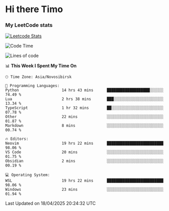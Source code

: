 # Hi there Timo
### My LeetCode stats
[![Leetcode Stats](https://leetcard.jacoblin.cool/przdtl?border=0&radius=20&ext=heatmap&theme=nord)](https://leetcode.com/przdtl)

<!--START_SECTION:waka-->
![Code Time](http://img.shields.io/badge/Code%20Time-770%20hrs%2049%20mins-blue)

![Lines of code](https://img.shields.io/badge/From%20Hello%20World%20I%27ve%20Written-84.0%20thousand%20lines%20of%20code-blue)

📊 **This Week I Spent My Time On** 

```text
🕑︎ Time Zone: Asia/Novosibirsk

💬 Programming Languages: 
Python                   14 hrs 43 mins      ███████████████████░░░░░░   74.49 % 
Lua                      2 hrs 38 mins       ███░░░░░░░░░░░░░░░░░░░░░░   13.34 % 
TypeScript               1 hr 32 mins        ██░░░░░░░░░░░░░░░░░░░░░░░   07.78 % 
Other                    22 mins             ░░░░░░░░░░░░░░░░░░░░░░░░░   01.87 % 
Markdown                 8 mins              ░░░░░░░░░░░░░░░░░░░░░░░░░   00.74 % 

🔥 Editors: 
Neovim                   19 hrs 22 mins      █████████████████████████   98.06 % 
VS Code                  20 mins             ░░░░░░░░░░░░░░░░░░░░░░░░░   01.75 % 
Obsidian                 2 mins              ░░░░░░░░░░░░░░░░░░░░░░░░░   00.19 % 

💻 Operating System: 
WSL                      19 hrs 22 mins      █████████████████████████   98.06 % 
Windows                  23 mins             ░░░░░░░░░░░░░░░░░░░░░░░░░   01.94 % 
```


 Last Updated on 18/04/2025 20:24:32 UTC
<!--END_SECTION:waka-->
